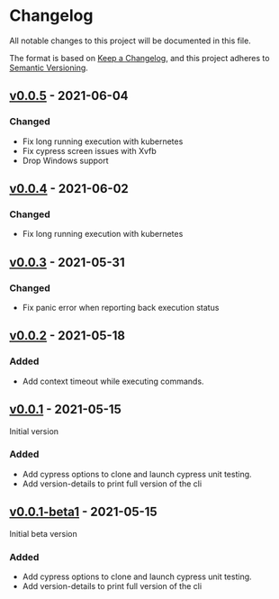 # Changelog
All notable changes to this project will be documented in this file.

The format is based on [Keep a Changelog](https://keepachangelog.com/en/1.0.0/),
and this project adheres to [Semantic Versioning](https://semver.org/spec/v2.0.0.html).

## [v0.0.5](https://github.com/Lord-Y/cypress-parallel-cli/releases/tag/v0.0.5) - 2021-06-04

### Changed
- Fix long running execution with kubernetes
- Fix cypress screen issues with Xvfb
- Drop Windows support

## [v0.0.4](https://github.com/Lord-Y/cypress-parallel-cli/releases/tag/v0.0.4) - 2021-06-02

### Changed
- Fix long running execution with kubernetes

## [v0.0.3](https://github.com/Lord-Y/cypress-parallel-cli/releases/tag/v0.0.3) - 2021-05-31

### Changed
- Fix panic error when reporting back execution status

## [v0.0.2](https://github.com/Lord-Y/cypress-parallel-cli/releases/tag/v0.0.2) - 2021-05-18

### Added
- Add context timeout while executing commands.

## [v0.0.1](https://github.com/Lord-Y/cypress-parallel-cli/releases/tag/v0.0.1) - 2021-05-15

Initial version

### Added
- Add cypress options to clone and launch cypress unit testing.
- Add version-details to print full version of the cli

## [v0.0.1-beta1](https://github.com/Lord-Y/cypress-parallel-cli/releases/tag/v0.0.1-beta1) - 2021-05-15

Initial beta version

### Added
- Add cypress options to clone and launch cypress unit testing.
- Add version-details to print full version of the cli
